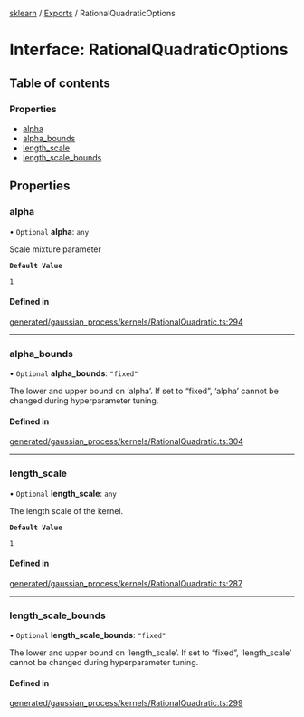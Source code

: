 [sklearn](../readme.md) / [Exports](../modules.md) / RationalQuadraticOptions

# Interface: RationalQuadraticOptions

## Table of contents

### Properties

- [alpha](RationalQuadraticOptions.md#alpha)
- [alpha\_bounds](RationalQuadraticOptions.md#alpha_bounds)
- [length\_scale](RationalQuadraticOptions.md#length_scale)
- [length\_scale\_bounds](RationalQuadraticOptions.md#length_scale_bounds)

## Properties

### alpha

• `Optional` **alpha**: `any`

Scale mixture parameter

**`Default Value`**

`1`

#### Defined in

[generated/gaussian_process/kernels/RationalQuadratic.ts:294](https://github.com/transitive-bullshit/scikit-learn-ts/blob/367336a/packages/sklearn/src/generated/gaussian_process/kernels/RationalQuadratic.ts#L294)

___

### alpha\_bounds

• `Optional` **alpha\_bounds**: ``"fixed"``

The lower and upper bound on ‘alpha’. If set to “fixed”, ‘alpha’ cannot be changed during hyperparameter tuning.

#### Defined in

[generated/gaussian_process/kernels/RationalQuadratic.ts:304](https://github.com/transitive-bullshit/scikit-learn-ts/blob/367336a/packages/sklearn/src/generated/gaussian_process/kernels/RationalQuadratic.ts#L304)

___

### length\_scale

• `Optional` **length\_scale**: `any`

The length scale of the kernel.

**`Default Value`**

`1`

#### Defined in

[generated/gaussian_process/kernels/RationalQuadratic.ts:287](https://github.com/transitive-bullshit/scikit-learn-ts/blob/367336a/packages/sklearn/src/generated/gaussian_process/kernels/RationalQuadratic.ts#L287)

___

### length\_scale\_bounds

• `Optional` **length\_scale\_bounds**: ``"fixed"``

The lower and upper bound on ‘length\_scale’. If set to “fixed”, ‘length\_scale’ cannot be changed during hyperparameter tuning.

#### Defined in

[generated/gaussian_process/kernels/RationalQuadratic.ts:299](https://github.com/transitive-bullshit/scikit-learn-ts/blob/367336a/packages/sklearn/src/generated/gaussian_process/kernels/RationalQuadratic.ts#L299)
